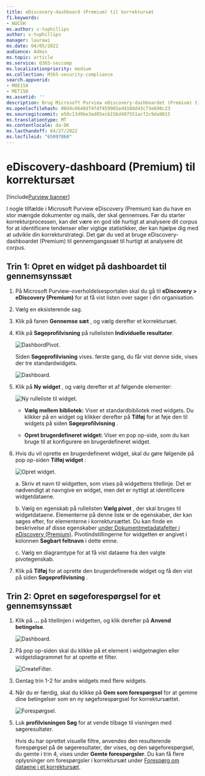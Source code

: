 ```yaml
---
title: eDiscovery-dashboard (Premium) til korrektursæt
f1.keywords:
- NOCSH
ms.author: v-tophillips
author: v-tophillips
manager: laurawi
ms.date: 04/05/2022
audience: Admin
ms.topic: article
ms.service: O365-seccomp
ms.localizationpriority: medium
ms.collection: M365-security-compliance
search.appverid:
- MOE150
- MET150
ms.assetid: ''
description: Brug Microsoft Purview eDiscovery-dashboardet (Premium) til gennemgangssæt til hurtigt at analysere dit corpus for at identificere tendenser eller nøglestatistikker, der kan hjælpe dig med at udvikle din korrekturstrategi.
ms.openlocfilehash: 00d4c6648d74fdf459965ed410dd43c73e698c23
ms.sourcegitcommit: e50c13d9be3ed05ecb156d497551acf2c9da9015
ms.translationtype: MT
ms.contentlocale: da-DK
ms.lasthandoff: 04/27/2022
ms.locfileid: "65097860"
---
```

# <a name="ediscovery-premium-dashboard-for-review-sets"></a>eDiscovery-dashboard (Premium) til korrektursæt

[!include[Purview banner](../includes/purview-rebrand-banner.md)]

I nogle tilfælde i Microsoft Purview eDiscovery (Premium) kan du have en stor mængde dokumenter og mails, der skal gennemses. Før du starter korrekturprocessen, kan det være en god idé hurtigt at analysere dit corpus for at identificere tendenser eller vigtige statistikker, der kan hjælpe dig med at udvikle din korrekturstrategi. Det gør du ved at bruge eDiscovery-dashboardet (Premium) til gennemgangssæt til hurtigt at analysere dit corpus.

## <a name="step-1-create-a-widget-on-the-review-set-dashboard"></a>Trin 1: Opret en widget på dashboardet til gennemsynssæt

1. På Microsoft Purview-overholdelsesportalen skal du gå til **eDiscovery > eDiscovery (Premium)** for at få vist listen over sager i din organisation.
  
2. Vælg en eksisterende sag.
  
3. Klik på fanen **Gennemse sæt** , og vælg derefter et korrektursæt.
  
4. Klik på **Søgeprofilvisning** på rullelisten **Individuelle resultater**. 

   ![DashbordPivot.](../media/dashboardpivot.png)

   Siden **Søgeprofilvisning** vises. første gang, du får vist denne side, vises der tre standardwidgets.

   ![Dashboard.](../media/dashboardonly.png)
  
5. Klik på **Ny widget** , og vælg derefter et af følgende elementer:

   ![Ny rulleliste til widget.](../media/NewWidgetDropdownBox.png)

   - **Vælg mellem bibliotek:** Viser et standardbibliotek med widgets. Du klikker på en widget og klikker derefter på **Tilføj** for at føje den til widgets på siden **Søgeprofilvisning** .
  
   - **Opret brugerdefineret widget:** Viser en pop op-side, som du kan bruge til at konfigurere en brugerdefineret widget. 

6. Hvis du vil oprette en brugerdefineret widget, skal du gøre følgende på pop op-siden **Tilføj widget** :

   ![Opret widget.](../media/addwidget.png)

    a. Skriv et navn til widgetten, som vises på widgettens titellinje. Det er nødvendigt at navngive en widget, men det er nyttigt at identificere widgetdataene.

    b. Vælg en egenskab på rullelisten **Vælg pivot** , der skal bruges til widgetdataene. Elementerne på denne liste er de egenskaber, der kan søges efter, for elementerne i korrektursættet. Du kan finde en beskrivelse af disse egenskaber [under Dokumentmetadatafelter i eDiscovery (Premium)](document-metadata-fields-in-Advanced-eDiscovery.md). Pivotindstillingerne for widgetten er angivet i kolonnen **Søgbart feltnavn** i dette emne.

    c. Vælg en diagramtype for at få vist dataene fra den valgte pivotegenskab.

  6. Klik på **Tilføj** for at oprette den brugerdefinerede widget og få den vist på siden **Søgeprofilvisning** .

## <a name="step-2-create-a-review-set-search-query"></a>Trin 2: Opret en søgeforespørgsel for et gennemsynssæt

1. Klik på **...** på titellinjen i widgetten, og klik derefter på **Anvend betingelse**.

   ![Dashboard.](../media/searchprofilehome.png)

2. På pop op-siden skal du klikke på et element i widgetnøglen eller widgetdiagrammet for at oprette et filter.

   ![CreateFilter.](../media/applyconditionfilter.png)

3. Gentag trin 1-2 for andre widgets med flere widgets. 

4. Når du er færdig, skal du klikke på **Gem som forespørgsel** for at gemme dine betingelser som en ny søgeforespørgsel for korrektursættet.

   ![Forespørgsel.](../media/savequery.png)

5. Luk **profilvisningen Søg** for at vende tilbage til visningen med søgeresultater.

   Hvis du har oprettet visuelle filtre, anvendes den resulterende forespørgsel på de søgeresultater, der vises, og den søgeforespørgsel, du gemte i trin 4, vises under **Gemte forespørgsler**. Du kan få flere oplysninger om forespørgsler i korrektursæt under [Forespørg om dataene i et korrektursæt](review-set-search.md).
